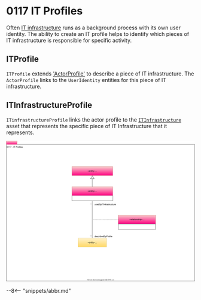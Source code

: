 <!-- SPDX-License-Identifier: CC-BY-4.0 -->
<!-- Copyright Contributors to the Egeria project. -->

# 0117 IT Profiles

Often [IT infrastructure](/egeria-docs/types/0/0030-Hosts-and-Platforms) runs as a background process with its own user identity. The ability to create an IT profile helps to identify which pieces of IT infrastructure is responsible for specific activity.

## ITProfile

`ITProfile` extends ['ActorProfile'](/egeria-docs/types/1/0110-Actors/#actorprofile) to describe a piece of IT infrastructure.
The `ActorProfile` links to the `UserIdentity` entities for this piece of IT infrastructure.

## ITInfrastructureProfile

`ITinfrastructureProfile` links the actor profile to the [`ITInfrastructure`](/egeria-docs/types/0/0030-Hosts-and-Platform) asset that represents the specific piece of IT Infrastructure that it represents.


![UML](0117-IT-Profiles.svg "Describing an engine's user identities")

--8<-- "snippets/abbr.md"
